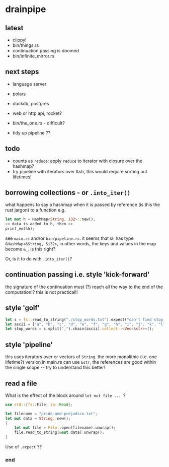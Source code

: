 # drainpipe

## latest

 - clippy!
 - bin/things.rs
 - continuation passing is doomed
 - bin/infinite_mirror.rs

## next steps

 - language server

 - polars
 - duckdb, postgres
 - web or http api, rocket?

 - bin/the_one.rs - difficult?
 - tidy up pipeline ??

## todo

 - counts as `reduce`: apply `reduce` to iterator with closure over the hashmap?
 - try pipeline with iterators over &str, this would require sorting out lifetimes!

## borrowing collections - or `.into_iter()`

what happens to say a hashmap when it is passed by reference (is this the rust jargon) to a function e.g.

```rust
let mut h = HashMap<String, i32>::new();
<< data is added to h, then >>
print_em(&h);
```

see `main.rs` and/or `bin/pipeline.rs`. it seems that `&h` has type `&HashMap<&String, &i32>`, in other words, 
the keys and values in the map become `&_`. is this right?

Or, is it to do with `.into_iter()`?

## continuation passing i.e. style 'kick-forward'

the signature of the continuation must (?) reach all the way to the end of the computation!? this is not practical!!

## style 'golf'

```rust
let s = fs::read_to_string("./stop_words.txt").expect("can't find stop_words.txt?");
let ascii = ["a", "b", "c", "d", "e", "f", "g", "h", "i", "j", "k", "l", "m", "n", "o", "p", "q", "r", "s", "t", "u", "v", "w", "x",  "y", "z"];
let stop_words = s.split(",").chain(ascii).collect::<Vec<&str>>();
```

## style 'pipeline'

this uses iterators over or vectors of `String`. the more monolithic (i.e. one lifetime?) version in main.rs can use `&str`, the references are good within the single scope -- try to understand this better!

## read a file

What is the effect of the block around `let mut file ... `?

```rust
use std::{fs::File, io::Read};

let filename = "pride-and-prejudice.txt";
let mut data = String::new();
{
    let mut file = File::open(filename).unwrap();
    file.read_to_string(&mut data).unwrap();
}
```

Use of `.expect` ??


### end

